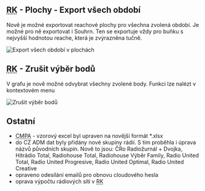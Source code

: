 ﻿---
categories: [fenix]
layout: fenix
---
## <abbr title="Reachové křivky">RK</abbr> - Plochy - Export všech období 
Nově je možné exportovat reachové plochy pro všechna zvolená období. Je možné pro ně exportovat i Souhrn. Ten se exportuje vždy pro buňku s nejvyšší hodnotou reache, která je zvýrazněna tučně.

![Export všech období v plochách]({{site.url}}/data/plochaexportvsechobdobi.PNG "Novinky v exportu CMPA")

## <abbr title="Reachové křivky">RK</abbr> - Zrušit výběr bodů
V grafu je nově možné odvybrat všechny zvolené body. Funkci lze nalézt v kontextovém menu

![Zrušit výběr bodů]({{site.url}}/data/rkzrusitvyberbodu.png "Zrušit výběr bodů")

## Ostatní
<ul>
	<li><abbr title="Crossmediální postanalýza">CMPA</abbr> - vzorový excel byl upraven na novější formát *.xlsx</li>
	<li>do CZ ADM dat byly přidány nové skupiny rádií. S tím proběhla i úprava názvů původních skupin. Nově to jsou: ČRo Radiožurnál + Dvojka, Hitrádio Total, Radiohouse Total, Radiohouse Výběr Family, Radio United Total, Radio United Progresive, Radio United Optimal, Radio United Creative</li>
	<li>opraveno odesílání emailů pro obnovu cloudového hesla</li>
	<li>oprava výpočtu rádiových sítí v <abbr title="Reachové křivky">RK</abbr></li>
</ul>






